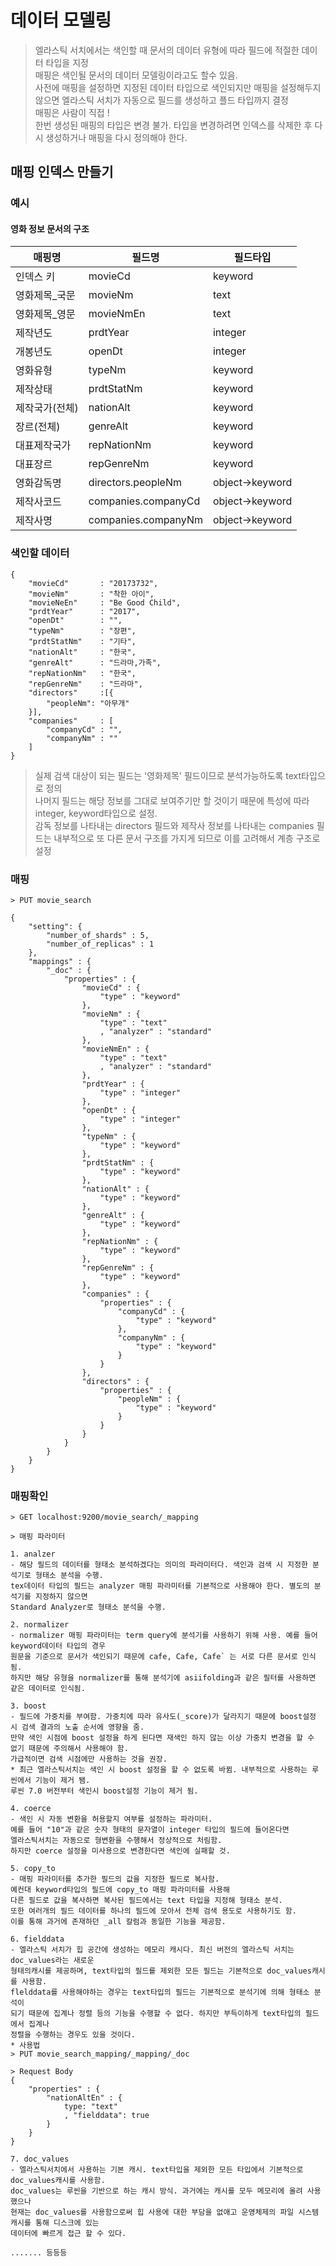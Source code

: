 # 데이터 모델링
> 엘라스틱 서치에서는 색인할 때 문서의 데이터 유형에 따라 필드에 적절한 데이터 타입을 지정  
> 매핑은 색인될 문서의 데이터 모델링이라고도 할수 있음.  
> 사전에 매핑을 설정하면 지정된 데이터 타입으로 색인되지만 매핑을 설정해두지 않으면 엘라스틱 서치가 자동으로 필드를 생성하고 플드 타입까지 결정  
> 매핑은 사람이 직접 !   
> 한번 생성된 매핑의 타입은 변경 불가. 타입을 변경하려면 인덱스를 삭제한 후 다시 생성하거나 매핑을 다시 정의해야 한다.  

## 매핑 인덱스 만들기

### 예시

#### 영화 정보 문서의 구조
매핑명|필드명|필드타입
-----|-----|-----
인덱스 키|movieCd|keyword
영화제목_국문|movieNm|text
영화제목_영문|movieNmEn|text
제작년도|prdtYear|integer
개봉년도|openDt|integer
영화유형|typeNm|keyword
제작상태|prdtStatNm|keyword
제작국가(전체)|nationAlt|keyword
장르(전체)|genreAlt|keyword
대표제작국가|repNationNm|keyword
대표장르|repGenreNm|keyword
영화감독명|directors.peopleNm|object->keyword
제작사코드|companies.companyCd|object->keyword
제작사명|companies.companyNm|object->keyword

### 색인할 데이터 
``` 
{
	"movieCd"       : "20173732",
	"movieNm"       : "착한 아이",
	"movieNeEn"     : "Be Good Child",
	"prdtYear"      : "2017",
	"openDt"        : "",
	"typeNm"        : "장편",
	"prdtStatNm"    : "기타",
	"nationAlt"     : "한국",
	"genreAlt"      : "드라마,가족",
	"repNationNm"   : "한국",
	"repGenreNm"    : "드라마",
    "directors"     :[{
        "peopleNm": "아무개"
    }],
    "companies"     : [
        "companyCd" : "",
        "companyNm" : ""
    ]
}
```
> 실제 검색 대상이 되는 필드는 '영화제목' 필드이므로 분석가능하도록 text타입으로 정의  
> 나머지 필드는 해당 정보를 그대로 보여주기만 할 것이기 때문에 특성에 따라 integer, keyword타입으로 설정.  
> 감독 정보를 나타내는 directors 필드와 제작사 정보를 나타내는 companies 필드는 내부적으로 또 다른 문서 구조를 가지게 되므로 이를 고려해서 계층 구조로 설정

### 매핑
```
> PUT movie_search

{
    "setting": {
        "number_of_shards" : 5,
        "number_of_replicas" : 1  
    },
    "mappings" : {
        "_doc" : {
            "properties" : {
                "movieCd" : {
                    "type" : "keyword"
                },
                "movieNm" : {
                    "type" : "text"
                    , "analyzer" : "standard"
                },
                "movieNmEn" : {
                    "type" : "text"
                    , "analyzer" : "standard"
                },
                "prdtYear" : {
                    "type" : "integer"
                },
                "openDt" : {
                    "type" : "integer"
                },
                "typeNm" : {
                    "type" : "keyword"
                },
                "prdtStatNm" : {
                    "type" : "keyword"
                },
                "nationAlt" : {
                    "type" : "keyword"
                },
                "genreAlt" : {
                    "type" : "keyword"
                },
                "repNationNm" : {
                    "type" : "keyword"
                },
                "repGenreNm" : {
                    "type" : "keyword"
                },
                "companies" : {
                    "properties" : {
                        "companyCd" : {
                            "type" : "keyword"
                        },
                        "companyNm" : {
                            "type" : "keyword"
                        }
                    }
                },
                "directors" : {
                    "properties" : {
                        "peopleNm" : {
                            "type" : "keyword"
                        }
                    }
                }
            }
        }
    }
}
```

### 매핑확인
```
> GET localhost:9200/movie_search/_mapping

> 매핑 파라미터

1. analzer  
- 해당 필드의 데이터를 형태소 분석하겠다는 의미의 파라미터다. 색인과 검색 시 지정한 분석기로 형태소 분석을 수행.  
tex데이터 타입의 필드는 analyzer 매핑 파라미터를 기본적으로 사용해야 한다. 별도의 분석기를 지정하지 않으면   
Standard Analyzer로 형태소 분석을 수행.  

2. normalizer  
- normalizer 매핑 파라미터는 term query에 분석기를 사용하기 위해 사용. 예를 들어 keyword데이터 타입의 경우  
원문을 기준으로 문서가 색인되기 때문에 cafe, Cafe, Cafe` 는 서로 다른 문서로 인식됨.   
하지만 해당 유형을 normalizer를 통해 분석기에 asiifolding과 같은 필터를 사용하면 같은 데이터로 인식됨.

3. boost  
- 필드에 가중치를 부여함. 가중치에 따라 유사도(_score)가 달라지기 때문에 boost설정 시 검색 결과의 노출 순서에 영향을 줌.  
만약 색인 시점에 boost 설정을 하게 된다면 재색인 하지 않는 이상 가중치 변경을 할 수 없기 때문에 주의해서 사용해야 함.  
가급적이면 검색 시점에만 사용하는 것을 권장.  
* 최근 엘라스틱서치는 색인 시 boost 설정을 할 수 없도록 바뀜. 내부적으로 사용하는 루씬에서 기능이 제거 됌.  
루씬 7.0 버전부터 색인시 boost설정 기능이 제거 됨.

4. coerce  
- 색인 시 자동 변환을 허용할지 여부를 설정하는 파라미터.  
예를 들어 "10"과 같은 숫자 형태의 문자열이 integer 타입의 필드에 들어온다면  
엘라스틱서치는 자동으로 형변환을 수행해서 정상적으로 처림함.  
하지만 coerce 설정을 미사용으로 변경한다면 색인에 실패할 것.  

5. copy_to  
- 매핑 파라미터를 추가한 필드의 값을 지정한 필드로 복사함.  
예컨대 keyword타입의 필드에 copy_to 매핑 파라미터를 사용해  
다른 필드로 값을 복사하면 복사된 필드에서는 text 타입을 지정해 형태소 분석.
또한 여러개의 필드 데이터를 하나의 필드에 모아서 전체 검색 용도로 사용하기도 함.  
이를 통해 과거에 존재하던 _all 칼럼과 동일한 기능을 제공함.

6. fielddata
- 엘라스틱 서치가 힙 공간에 생성하는 메모리 캐시다. 최신 버전의 엘라스틱 서치는 doc_values라는 새로운  
형태의캐시를 제공하며, text타입의 필드를 제외한 모든 필드는 기본적으로 doc_values캐시를 사용함.
flelddata를 사용해야하는 경우는 text타입의 필드는 기본적으로 분석기에 의해 형태소 분석이  
되기 때문에 집계나 정렬 등의 기능을 수행할 수 없다. 하지만 부득이하게 text타입의 필드에서 집계나  
정렬을 수행하는 경우도 있을 것이다. 
* 사용법
> PUT movie_search_mapping/_mapping/_doc

> Request Body
{
    "properties" : {
        "nationAltEn" : {
            type: "text"
            , "fielddata": true
        }
    }
}

7. doc_values
- 엘라스틱서치에서 사용하는 기본 캐시. text타입을 제외한 모든 타입에서 기본적으로 doc_values캐시를 사용함.  
doc_values는 루씬을 기반으로 하는 캐시 방식. 과거에는 캐시를 모두 메모리에 올려 사용했으나  
현재는 doc_values를 사용함으로써 힙 사용에 대한 부담을 없애고 운영체제의 파일 시스템 캐시를 통해 디스크에 있는  
데이터에 빠르게 접근 할 수 있다.

....... 등등등
```
